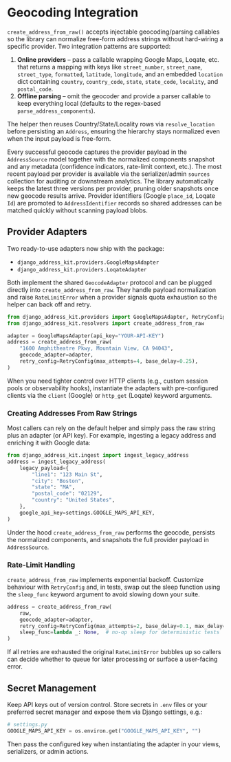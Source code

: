 # Geocoding Integration

`create_address_from_raw()` accepts injectable geocoding/parsing callables so the
library can normalize free-form address strings without hard-wiring a specific
provider. Two integration patterns are supported:

1. **Online providers** – pass a callable wrapping Google Maps, Loqate, etc. that
   returns a mapping with keys like `street_number`, `street_name`,
   `street_type`, `formatted`, `latitude`, `longitude`, and an embedded
   `location` dict containing `country`, `country_code`, `state`, `state_code`,
   `locality`, and `postal_code`.
2. **Offline parsing** – omit the geocoder and provide a parser callable to keep
   everything local (defaults to the regex-based `parse_address_components`).

The helper then reuses Country/State/Locality rows via `resolve_location`
before persisting an `Address`, ensuring the hierarchy stays normalized even
when the input payload is free-form.

Every successful geocode captures the provider payload in the
`AddressSource` model together with the normalized components snapshot and any
metadata (confidence indicators, rate-limit context, etc.). The most recent
payload per provider is available via the serializer/admin `sources`
collection for auditing or downstream analytics. The library automatically
keeps the latest three versions per provider, pruning older snapshots once new
geocode results arrive. Provider identifiers (Google `place_id`, Loqate `Id`)
are promoted to `AddressIdentifier` records so shared addresses can be matched
quickly without scanning payload blobs.

## Provider Adapters

Two ready-to-use adapters now ship with the package:

- `django_address_kit.providers.GoogleMapsAdapter`
- `django_address_kit.providers.LoqateAdapter`

Both implement the shared `GeocodeAdapter` protocol and can be plugged directly
into `create_address_from_raw`. They handle payload normalization and raise
`RateLimitError` when a provider signals quota exhaustion so the helper can back
off and retry.

```python
from django_address_kit.providers import GoogleMapsAdapter, RetryConfig
from django_address_kit.resolvers import create_address_from_raw

adapter = GoogleMapsAdapter(api_key="YOUR-API-KEY")
address = create_address_from_raw(
    "1600 Amphitheatre Pkwy, Mountain View, CA 94043",
    geocode_adapter=adapter,
    retry_config=RetryConfig(max_attempts=4, base_delay=0.25),
)
```

When you need tighter control over HTTP clients (e.g., custom session pools or
observability hooks), instantiate the adapters with pre-configured clients via
the `client` (Google) or `http_get` (Loqate) keyword arguments.

### Creating Addresses From Raw Strings

Most callers can rely on the default helper and simply pass the raw string plus
an adapter (or API key). For example, ingesting a legacy address and enriching
it with Google data:

```python
from django_address_kit.ingest import ingest_legacy_address
address = ingest_legacy_address(
    legacy_payload={
        "line1": "123 Main St",
        "city": "Boston",
        "state": "MA",
        "postal_code": "02129",
        "country": "United States",
    },
    google_api_key=settings.GOOGLE_MAPS_API_KEY,
)
```

Under the hood `create_address_from_raw` performs the geocode, persists the
normalized components, and snapshots the full provider payload in
`AddressSource`.

### Rate-Limit Handling

`create_address_from_raw` implements exponential backoff. Customize behaviour
with `RetryConfig` and, in tests, swap out the sleep function using the
`sleep_func` keyword argument to avoid slowing down your suite.

```python
address = create_address_from_raw(
    raw,
    geocode_adapter=adapter,
    retry_config=RetryConfig(max_attempts=2, base_delay=0.1, max_delay=1),
    sleep_func=lambda _: None,  # no-op sleep for deterministic tests
)
```

If all retries are exhausted the original `RateLimitError` bubbles up so callers
can decide whether to queue for later processing or surface a user-facing error.

## Secret Management

Keep API keys out of version control. Store secrets in `.env` files or your
preferred secret manager and expose them via Django settings, e.g.:

```python
# settings.py
GOOGLE_MAPS_API_KEY = os.environ.get("GOOGLE_MAPS_API_KEY", "")
```

Then pass the configured key when instantiating the adapter in your views,
serializers, or admin actions.
